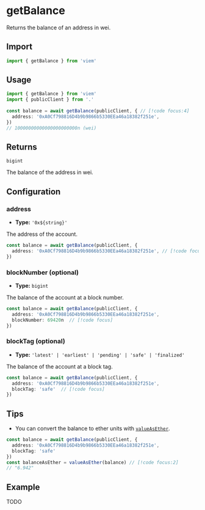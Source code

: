 # getBalance

Returns the balance of an address in wei.

## Import

```ts
import { getBalance } from 'viem'
```

## Usage

```ts
import { getBalance } from 'viem'
import { publicClient } from '.'
 
const balance = await getBalance(publicClient, { // [!code focus:4]
  address: '0xA0Cf798816D4b9b9866b5330EEa46a18382f251e',
})
// 10000000000000000000000n (wei)
```

## Returns

`bigint`

The balance of the address in wei.

## Configuration

### address

- **Type:** `'0x${string}'`

The address of the account.

```ts
const balance = await getBalance(publicClient, {
  address: '0xA0Cf798816D4b9b9866b5330EEa46a18382f251e', // [!code focus]
})
```

### blockNumber (optional)

- **Type:** `bigint`

The balance of the account at a block number.

```ts
const balance = await getBalance(publicClient, {
  address: '0xA0Cf798816D4b9b9866b5330EEa46a18382f251e',
  blockNumber: 69420n  // [!code focus]
})
```

### blockTag (optional)

- **Type:** `'latest' | 'earliest' | 'pending' | 'safe' | 'finalized'`

The balance of the account at a block tag.

```ts
const balance = await getBalance(publicClient, {
  address: '0xA0Cf798816D4b9b9866b5330EEa46a18382f251e',
  blockTag: 'safe'  // [!code focus]
})
```

## Tips

- You can convert the balance to ether units with [`valueAsEther`](/TODO).

```ts
const balance = await getBalance(publicClient, {
  address: '0xA0Cf798816D4b9b9866b5330EEa46a18382f251e',
  blockTag: 'safe'
})
const balanceAsEther = valueAsEther(balance) // [!code focus:2]
// "6.942"
```

## Example

TODO
